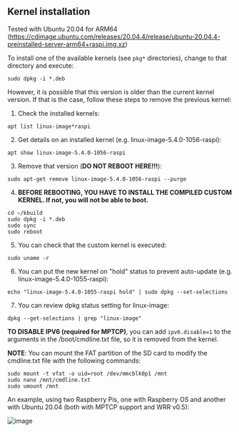 ## Kernel installation

Tested with Ubuntu 20.04 for ARM64 (https://cdimage.ubuntu.com/releases/20.04.4/release/ubuntu-20.04.4-preinstalled-server-arm64+raspi.img.xz)

To install one of the available kernels (see `pkg*` directories), change to that directory and execute:
```
sudo dpkg -i *.deb
```

However, it is possible that this version is older than the current kernel version. If that is the case, follow these steps to remove the previous kernel:

1) Check the installed kernels:
```
apt list linux-image*raspi
```
2) Get details on an installed kernel (e.g. linux-image-5.4.0-1056-raspi):
```
apt show linux-image-5.4.0-1056-raspi
```
3) Remove that version (**DO NOT REBOOT HERE!!!**):
```
sudo apt-get remove linux-image-5.4.0-1056-raspi --purge
```
4) **BEFORE REBOOTING, YOU HAVE TO INSTALL THE COMPILED CUSTOM KERNEL. If not, you will not be able to boot.**
```
cd ~/kbuild
sudo dpkg -i *.deb
sudo sync
sudo reboot
```
5) You can check that the custom kernel is executed:
```
sudo uname -r
```
6) You can put the new kernel on "hold" status to prevent auto-update (e.g. linux-image-5.4.0-1055-raspi):
```
echo "linux-image-5.4.0-1055-raspi hold" | sudo dpkg --set-selections
```
7) You can review dpkg status setting for linux-image:
```
dpkg --get-selections | grep "linux-image"
```

**TO DISABLE IPV6 (required for MPTCP)**, you can add `ipv6.disable=1` to the arguments in the /boot/cmdline.txt file, so it is removed from the kernel.

**NOTE**: You can mount the FAT partition of the SD card to modify the cmdline.txt file with the following commands:
```
sudo mount -t vfat -o uid=root /dev/mmcblk0p1 /mnt
sudo nano /mnt/cmdline.txt
sudo umount /mnt
```

An example, using two Raspberry Pis, one with Raspberry OS and another with Ubuntu 20.04 (both with MPTCP support and WRR v0.5):

![image](https://user-images.githubusercontent.com/17797704/161347759-7f58a3f3-d61a-45ac-b7e7-8e1d9edd9333.png)

